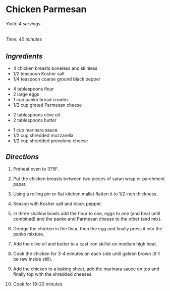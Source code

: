 # Chicken Parmesan

######  Yield: 4 servings
######  Time:  40 minutes

##  *Ingredients*
- 4 chicken breasts boneless and skinless
- 1/2 teaspoon Kosher salt
- 1/4 teaspoon coarse ground black pepper
<!--  -->
- 4 tablespoons flour
- 2 large eggs
- 1 cup panko bread crumbs
- 1/2 cup grated Parmesan cheese
<!--  -->
- 2 tablespoons olive oil
- 2 tablespoons butter
<!---->
- 1 cup marinara sauce
- 1/2 cup shredded mozzarella
- 1/2 cup shredded provolone cheese

##  *Directions*
1. Preheat oven to 375F.

2. Put the chicken breasts between two pieces of saran wrap or parchment paper.

3. Using a rolling pin or flat kitchen mallet flatten it to 1/2 inch thickness.

4. Season with Kosher salt and black pepper.

5. In three shallow bowls add the flour to one, eggs to one (and beat until combined) and the panko and Parmesan cheese to the other (and mix).

6. Dredge the chicken in the flour, then the egg and finally press it into the panko mixture.

7. Add the olive oil and butter to a cast iron skillet on medium high heat.

8. Cook the chicken for 3-4 minutes on each side until golden brown (it'll be raw inside still).

9. Add the chicken to a baking sheet, add the marinara sauce on top and finally top with the shredded cheeses.

10. Cook for 18-20 minutes.